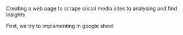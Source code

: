 Creating a web page to scrape social media sites to analysing and find insights

First, we try to implamenting in google sheet
